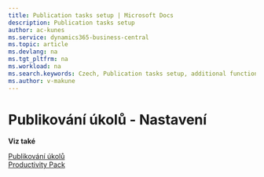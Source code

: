 ```yaml
---
title: Publication tasks setup | Microsoft Docs
description: Publication tasks setup
author: ac-kunes
ms.service: dynamics365-business-central
ms.topic: article
ms.devlang: na
ms.tgt_pltfrm: na
ms.workload: na
ms.search.keywords: Czech, Publication tasks setup, additional functions
ms.author: v-makune
---
```

# Publikování úkolů - Nastavení

**Viz také**

[Publikování úkolů](ac-publication-tasks.md)  
[Productivity Pack](ac-productivity-pack.md)
